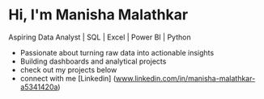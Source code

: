 # Hi, I'm Manisha Malathkar
Aspiring Data Analyst | SQL | Excel | Power BI | Python
- Passionate about turning raw data into actionable insights
- Building dashboards and analytical projects
- check out my projects below
- connect with me [Linkedin] (www.linkedin.com/in/manisha-malathkar-a5341420a)
